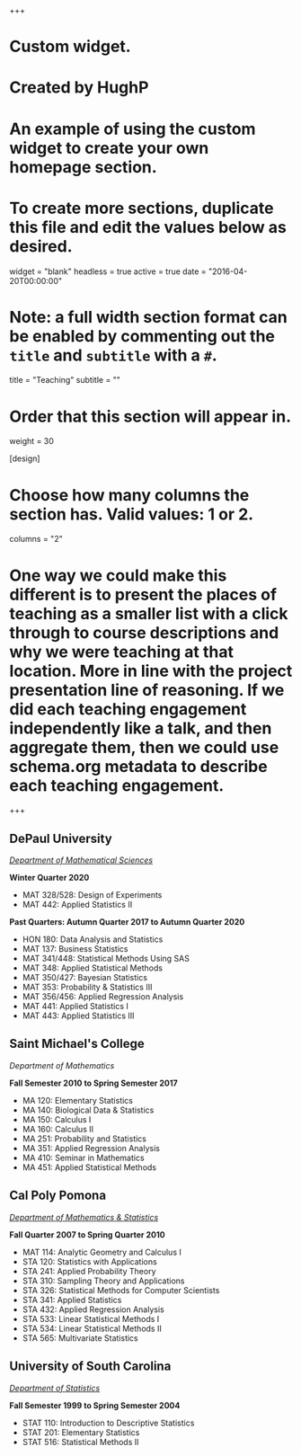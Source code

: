 +++
# Custom widget.
# Created by HughP
# An example of using the custom widget to create your own homepage section.
# To create more sections, duplicate this file and edit the values below as desired.
widget = "blank"
headless = true
active = true
date = "2016-04-20T00:00:00"

# Note: a full width section format can be enabled by commenting out the `title` and `subtitle` with a `#`.
title = "Teaching"
subtitle = ""


# Order that this section will appear in.
weight = 30

[design]
  # Choose how many columns the section has. Valid values: 1 or 2.
  columns = "2"

# One way we could make this different is to present the places of teaching as a smaller list with a click through to course descriptions and why we were teaching at that location. More in line with the project presentation line of reasoning. If we did each teaching engagement independently like a talk, and then aggregate them, then we could use schema.org metadata to describe each teaching engagement.

+++
<h2>DePaul University</h2>

_[Department of Mathematical Sciences](https://csh.depaul.edu/academics/mathematical-sciences/Pages/default.aspx)_

**Winter Quarter 2020**
+ MAT 328/528: Design of Experiments
+ MAT 442: Applied Statistics II

**Past Quarters: Autumn Quarter 2017 to Autumn Quarter 2020**
+ HON 180: Data Analysis and Statistics
+ MAT 137: Business Statistics
+ MAT 341/448: Statistical Methods Using SAS
+ MAT 348: Applied Statistical Methods
+ MAT 350/427: Bayesian Statistics
+ MAT 353: Probability & Statistics III
+ MAT 356/456: Applied Regression Analysis
+ MAT 441: Applied Statistics I
+ MAT 443: Applied Statistics III

<h2>Saint Michael's College</h2>

_Department of Mathematics_ 

**Fall Semester 2010 to Spring Semester 2017**
+ MA 120: Elementary Statistics
+ MA 140: Biological Data & Statistics
+ MA 150: Calculus I
+ MA 160: Calculus II
+ MA 251: Probability and Statistics
+ MA 351: Applied Regression Analysis
+ MA 410: Seminar in Mathematics
+ MA 451: Applied Statistical Methods

<h2>Cal Poly Pomona</h2>

_[Department of Mathematics & Statistics](https://www.cpp.edu/sci/mathematics-statistics/index.shtml)_

**Fall Quarter 2007 to Spring Quarter 2010**
+ MAT 114: Analytic Geometry and Calculus I
+ STA 120: Statistics with Applications
+ STA 241: Applied Probability Theory
+ STA 310: Sampling Theory and Applications
+ STA 326: Statistical Methods for Computer Scientists
+ STA 341: Applied Statistics
+ STA 432: Applied Regression Analysis
+ STA 533: Linear Statistical Methods I
+ STA 534: Linear Statistical Methods II
+ STA 565: Multivariate Statistics

<h2>University of South Carolina</h2>

_[Department of Statistics](https://sc.edu/study/colleges_schools/artsandsciences/statistics/index.php)_

**Fall Semester 1999 to Spring Semester 2004**
+ STAT 110: Introduction to Descriptive Statistics
+ STAT 201: Elementary Statistics
+ STAT 516: Statistical Methods II
